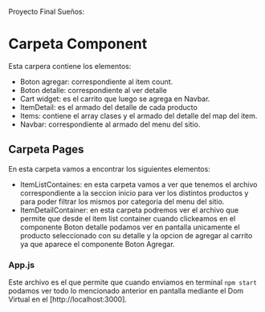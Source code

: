 Proyecto Final Sueños:

# Carpeta Component

Esta carpera contiene los elementos:

- Boton agregar: correspondiente al item count.
- Boton detalle: correspondiente al ver detalle
- Cart widget: es el carrito que luego se agrega en Navbar.
- ItemDetail: es el armado del detalle de cada producto
- Items: contiene el array clases y el armado del detalle del map del item.
- Navbar: correspondiente al armado del menu del sitio.

## Carpeta Pages

En esta carpeta vamos a encontrar los siguientes elementos:

- ItemListContaines: en esta carpeta vamos a ver que tenemos el archivo correspondiente a la seccion inicio para ver los distintos productos y para poder filtrar los mismos por categoria del menu del sitio.
- ItemDetailContainer: en esta carpeta podremos ver el archivo que permite que desde el item list container cuando clickeamos en el componente Boton detalle podamos ver en pantalla unicamente el producto seleccionado con su detalle y la opcion de agregar al carrito ya que aparece el componente Boton Agregar.

### App.js

Este archivo es el que permite que cuando enviamos en terminal `npm start` podamos ver todo lo mencionado anterior en pantalla mediante el Dom Virtual en el [http://localhost:3000].




